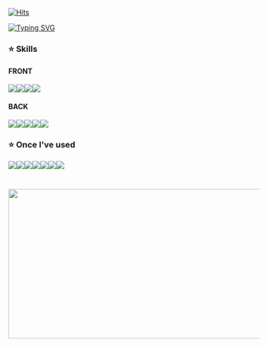 [![Hits](https://hits.seeyoufarm.com/api/count/incr/badge.svg?url=https%3A%2F%2Fgithub.com%2Fmirinae700%2Fhit-counter&count_bg=%235EB6B4&title_bg=%232C5168&icon=waze.svg&icon_color=%23E7E7E7&title=hits&edge_flat=false)](https://github.com/mirinae700)

<div>
<a href="https://git.io/typing-svg">
  <img src="https://readme-typing-svg.demolab.com?font=Fira+Code&size=25&pause=1000&color=A1E7DFE7&repeat=false&width=435&lines=Hello%2C+I'm+YuJin!" alt="Typing SVG" />
</a>
</div>

<div>
  
### ⭐️ Skills 
  
#### FRONT
<div style="display:flex;">
  <img src="https://img.shields.io/badge/HTML-red?style=for-the-badge&logo=HTML5&logoColor=white"/>
  <img src="https://img.shields.io/badge/CSS-blue?style=for-the-badge&logo=css3&logoColor=white"/>
  <img src="https://img.shields.io/badge/JavaScript-F7D358?style=for-the-badge&logo=javascript&logoColor=white"/>
  <img src="https://img.shields.io/badge/JQuery-0769ad?style=for-the-badge&logo=jquery&logoColor=white"/>
</div>
  
#### BACK
<div style="display:flex;">
  <img src="https://img.shields.io/badge/JAVA-007396?style=for-the-badge&logo=java&logoColor=white"/>
  <img src="https://img.shields.io/badge/Spring-6DB33F?style=for-the-badge&logo=spring&logoColor=white"/>
  <img src="https://img.shields.io/badge/SpringBoot-6DB33F?style=for-the-badge&logo=springboot&logoColor=white"/>
  <img src="https://img.shields.io/badge/Thymeleaf-005F0F?style=for-the-badge&logo=thymeleaf&logoColor=white"/>
  <img src="https://img.shields.io/badge/Oracle-F80000?style=for-the-badge&logo=oracle&logoColor=white"/>
</div>
  
### ⭐️ Once I've used
<div style="display:flex;">
  <img src="https://img.shields.io/badge/Linux-FCC624?style=for-the-badge&logo=linux&logoColor=white"/>
  <img src="https://img.shields.io/badge/Vue.js-4FC08D?style=for-the-badge&logo=vuedotjs&logoColor=white"/>
  <img src="https://img.shields.io/badge/Spring Security-6DB33F?style=for-the-badge&logo=springsecurity&logoColor=white"/>
  <img src="https://img.shields.io/badge/MySQL-4479A1?style=for-the-badge&logo=mysql&logoColor=white"/>
  <br>
  <img src="https://img.shields.io/badge/Docker-2496ED?style=for-the-badge&logo=docker&logoColor=white"/>
  <img src="https://img.shields.io/badge/Amazon EC2-FF9900?style=for-the-badge&logo=amazonec2&logoColor=white"/>
  <img src="https://img.shields.io/badge/Jenkins-D24939?style=for-the-badge&logo=jenkins&logoColor=white"/>
</div>
</div>

#

<div align="center">
<a href="https://github.com/devxb/gitanimals">
<img
  src="https://render.gitanimals.org/farms/mirinae700"
  width="600"
  height="300"
/>
</a>
</div>
